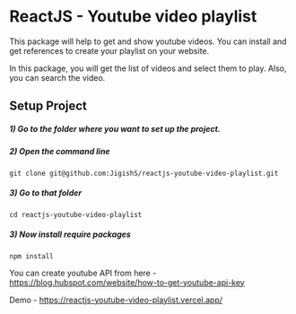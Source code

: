 # ReactJS - Youtube video playlist

This package will help to get and show youtube videos. You can install and get references to create your playlist on your website.

In this package, you will get the list of videos and select them to play. Also, you can search the video.

## Setup Project
##### 1) Go to the folder where you want to set up the project.
##### 2) Open the command line
```
git clone git@github.com:JigishS/reactjs-youtube-video-playlist.git
```
##### 3) Go to that folder
```
cd reactjs-youtube-video-playlist
```
##### 3) Now install require packages
```
npm install
```

You can create youtube API from here - https://blog.hubspot.com/website/how-to-get-youtube-api-key

Demo - https://reactjs-youtube-video-playlist.vercel.app/
